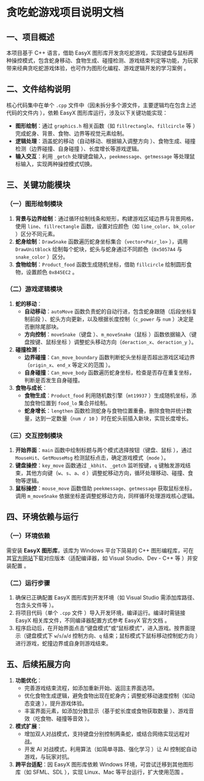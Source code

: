 # 贪吃蛇游戏项目说明文档
## 一、项目概述
本项目基于 C++ 语言，借助 EasyX 图形库开发贪吃蛇游戏，实现键盘与鼠标两种操控模式，包含蛇身移动、食物生成、碰撞检测、游戏结束判定等功能，为玩家带来经典贪吃蛇游戏体验，也可作为图形化编程、游戏逻辑开发的学习案例 。

## 二、文件结构说明
核心代码集中在单个 `.cpp` 文件中（因未拆分多个源文件，主要逻辑均在包含上述代码的文件内 ），依赖 EasyX 图形库运行，涉及以下关键功能实现：
- **图形绘制**：通过 `graphics.h` 相关函数（如 `fillrectangle`、`fillcircle` 等 ）完成蛇身、背景、食物、边界等视觉元素绘制。
- **逻辑处理**：涵盖蛇的移动（自动移动、根据输入调整方向 ）、食物生成、碰撞检测（边界碰撞、自身碰撞 ）、长度增长等游戏逻辑。 
- **输入交互**：利用 `_getch` 处理键盘输入，`peekmessage`、`getmessage` 等处理鼠标输入，实现两种操控模式切换。 

## 三、关键功能模块
### （一）图形绘制模块
1. **背景与边界绘制**：通过循环绘制线条和矩形，构建游戏区域边界与背景网格，使用 `line`、`fillrectangle` 函数，设置对应颜色（如 `line_color`、`bk_color` ）区分不同元素。 
2. **蛇身绘制**：`DrawSnake` 函数遍历蛇身坐标集合（`vector<Pair_lo>` ），调用 `DrawUnitBlock` 绘制每个蛇块，蛇头与蛇身通过不同颜色（`0x5057A4` 与 `snake_color` ）区分。 
3. **食物绘制**：`Product_food` 函数生成随机坐标，借助 `fillcircle` 绘制圆形食物，设置颜色 `0x845EC2` 。 

### （二）游戏逻辑模块
1. **蛇的移动**：
    - **自动移动**：`autoMove` 函数负责蛇的自动行进，包含蛇身跟随（后段坐标复制前段 ）、蛇头方向更新，以及根据长度控制（`c_power` 与 `num` ）决定是否删除尾部块。 
    - **方向控制**：`moveSnake`（键盘 ）、`m_moveSnake`（鼠标 ）函数依据输入（键盘按键、鼠标坐标 ）调整蛇头移动方向（`deraction_x`、`deraction_y` ）。 
2. **碰撞检测**：
    - **边界碰撞**：`Can_move_boundary` 函数判断蛇头坐标是否超出游戏区域边界（`origin_x`、`end_x` 等定义的范围 ）。 
    - **自身碰撞**：`Can_move_body` 函数遍历蛇身坐标，检查是否存在重复坐标，判断是否发生自身碰撞。 
3. **食物与成长**：
    - **食物生成**：`Product_food` 利用随机数引擎（`mt19937` ）生成随机坐标，添加食物位置到 `food_lo` 集合并绘制。 
    - **蛇身增长**：`lengthen` 函数检测蛇身与食物位置重叠，删除食物并统计数量，达到一定数量（`num / 10` ）时在蛇头前插入新块，实现长度增长。 

### （三）交互控制模块
1. **开始界面**：`main` 函数中绘制标题与两个模式选择按钮（键盘、鼠标 ），通过 `MouseHit`、`GetMouseMsg` 检测鼠标点击，确定游戏模式（`mode` ）。 
2. **键盘操控**：`key_move` 函数通过 `_kbhit`、`_getch` 监听按键，`q` 键触发游戏结束，其他方向键（`w`、`s`、`a`、`d` ）调整蛇移动方向，循环处理移动、碰撞、食物等逻辑。 
3. **鼠标操控**：`mouse_move` 函数借助 `peekmessage`、`getmessage` 获取鼠标坐标，调用 `m_moveSnake` 依据坐标差调整蛇移动方向，同样循环处理游戏核心逻辑。 

## 四、环境依赖与运行
### （一）环境依赖
需安装 **EasyX 图形库**，该库为 Windows 平台下简易的 C++ 图形编程库，可在其[官方网站](https://easyx.cn/)下载对应版本（适配编译器，如 Visual Studio、Dev - C++ 等 ）并安装配置 。

### （二）运行步骤
1. 确保已正确配置 EasyX 图形库到开发环境（如 Visual Studio 需添加库路径、包含头文件等 ）。 
2. 将项目代码（单个 `.cpp` 文件 ）导入开发环境，编译运行。编译时需链接 EasyX 相关库文件，不同编译器配置方式参考 EasyX 官方文档 。 
3. 程序启动后，在开始界面点击“键盘模式”或“鼠标模式”，进入游戏。按界面提示（键盘模式下 `w`/`s`/`a`/`d` 控制方向、`q` 结束；鼠标模式下鼠标移动控制蛇方向 ）进行游戏，蛇撞边界或自身则游戏结束。 

## 五、后续拓展方向
1. **功能优化**：
    - 完善游戏结束流程，如添加重新开始、返回主界面选项。 
    - 优化食物生成逻辑，避免食物出现在蛇身内；调整蛇移动速度控制（如动态变速 ），提升游戏体验。 
    - 丰富界面元素，如添加分数显示（基于蛇长度或食物获取数量 ）、游戏音效（吃食物、碰撞等音效 ）。 
2. **模式扩展**：
    - 增加双人对战模式，支持键盘分别控制两条蛇，或结合网络实现远程对战。 
    - 开发 AI 对战模式，利用算法（如简单寻路、强化学习 ）让 AI 控制蛇自动游戏，与玩家对抗。 
3. **跨平台适配**：因 EasyX 图形库依赖 Windows 环境，可尝试迁移到其他图形库（如 SFML、SDL ），实现 Linux、Mac 等平台运行，扩大使用范围 。 
